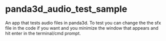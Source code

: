 # panda3d_audio_test_sample
An app that tests audio files in panda3d. To test you can change the the sfx file in the code if you want and you minimize the window that appears and hit enter in the terminal/cmd prompt.
